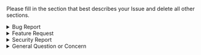 Please fill in the section that best describes your Issue and delete all other sections.

<details><summary>Bug Report</summary>

  ## Bug Description

  > A clear and concise description of what the bug is.

  ## To Reproduce

  > Steps to reproduce the behavior:
  >
  > 1. Go to "..."
  > 2. Click on "..."
  > 3. Scroll down to "..."
  > 4. See error

  ## Expected Behavior

  > A clear and concise description of what you expected to happen.

  ## Screenshots

  > If applicable, add screenshots to help explain your problem.

  ## Desktop

  > Please complete the following information:
  >
  > - OS: [e.g. iOS]
  > - Browser: [e.g. chrome, safari]
  > - Version: [e.g. 22]

  ## Smartphone

  > Please complete the following information:
  >
  > - Device: [e.g. iPhone6]
  > - OS: [e.g. iOS8.1]
  > - Browser: [e.g. stock browser, safari]
  > - Version: [e.g. 22]

  ## Additional Context

  > Add any other context about the problem here.

</details>

<details><summary>Feature Request</summary>

  ## Is this feature request related to a problem?

  > A clear and concise description of what the problem is. Ex: I'm always frustrated when [...]

  ## The Solution I'd Prefer

  > A clear and concise description of what you want to happen.

  ## Alternative Solutions I've Considered

  > A clear and concise description of any alternative solutions or features you've considered.

  ## Additional Context

  > Add any other context or screenshots about the feature request here.

</details>

<details><summary>Security Report</summary>

  ## What is the alert or vulnerability?

  > A clear and concise description of what the vulnerability is. Ex: The Ruby gem [...] has reported vulnerability CVE-[...].

  ## Where did you find out about this vulnerability?

  > A clear and concise description of where this vulnerability was first reported or where you heard about it.

  ## What are the risks of doing nothing?

  > A clear and concise description of what will happen if we leave the vulnerability as is.

  ## Suggestions for improvement?

  > A clear and concise description of what can be done to mitigate this vulnerability.

  ## Additional Context

  > Add any other context, URLs, or screenshots about the alert or vulnerability.

</details>

<details><summary>General Question or Concern</summary>

  ## What's your question or comment?

  > A clear and concise question or comment. Please add as much context as possible.

</details>
